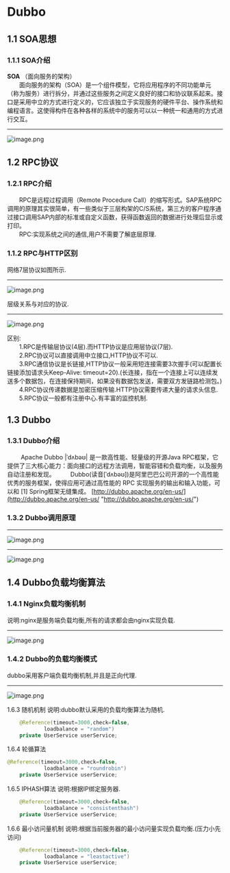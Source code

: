 # Dubbo
## 1.1 SOA思想
### 1.1.1 SOA介绍
**SOA** （面向服务的架构）<br/>
  面向服务的架构（SOA）是一个组件模型，它将应用程序的不同功能单元（称为服务）进行拆分，并通过这些服务之间定义良好的接口和协议联系起来。接口是采用中立的方式进行定义的，它应该独立于实现服务的硬件平台、操作系统和编程语言。这使得构件在各种各样的系统中的服务可以以一种统一和通用的方式进行交互。

---
![image.png](http://www.zhangpeng.fun/upload/2019/12/image-ae856a7313ea47bd8f74c64d9fa6222a.png)

## 1.2 RPC协议
### 1.2.1 RPC介绍
  RPC是远程过程调用（Remote Procedure Call）的缩写形式。SAP系统RPC调用的原理其实很简单，有一些类似于三层构架的C/S系统，第三方的客户程序通过接口调用SAP内部的标准或自定义函数，获得函数返回的数据进行处理后显示或打印。<br/>
  RPC:实现系统之间的通信,用户不需要了解底层原理.
### 1.1.2 RPC与HTTP区别
网络7层协议如图所示.

---
![image.png](http://www.zhangpeng.fun/upload/2019/12/image-f5538a7b128f47afba3045baa6e87bf5.png)

层级关系与对应的协议.

---
![image.png](http://www.zhangpeng.fun/upload/2019/12/image-c655388dc2494930aa4790fbba69eee7.png)

区别:<br/>
  1.RPC是传输层协议(4层).而HTTP协议是应用层协议(7层).<br/>
  2.RPC协议可以直接调用中立接口,HTTP协议不可以.<br/>
  3.RPC通信协议是长链接,HTTP协议一般采用短连接需要3次握手(可以配置长链接添加请求头Keep-Alive: timeout=20).(长连接，指在一个连接上可以连续发送多个数据包，在连接保持期间，如果没有数据包发送，需要双方发链路检测包。)<br/>
  4.RPC协议传递数据是加密压缩传输.HTTP协议需要传递大量的请求头信息.<br/>
  5.RPC协议一般都有注册中心.有丰富的监控机制.<br/>

## 1.3 Dubbo
### 1.3.1 Dubbo介绍
   Apache Dubbo |ˈdʌbəʊ| 是一款高性能、轻量级的开源Java RPC框架，它提供了三大核心能力：面向接口的远程方法调用，智能容错和负载均衡，以及服务自动注册和发现。
   Dubbo(读音[ˈdʌbəʊ])是阿里巴巴公司开源的一个高性能优秀的服务框架，使得应用可通过高性能的 RPC 实现服务的输出和输入功能，可以和 [1]  Spring框架无缝集成。
[http://dubbo.apache.org/en-us/](http://dubbo.apache.org/en-us/ "http://dubbo.apache.org/en-us/")
### 1.3.2 Dubbo调用原理

---
![image.png](http://www.zhangpeng.fun/upload/2019/12/image-6c7a6b6179be4349b18d174583961183.png)

---
![image.png](http://www.zhangpeng.fun/upload/2019/12/image-88b29022ac3148cf8390805f527708e0.png)

## 1.4 Dubbo负载均衡算法
### 1.4.1 Nginx负载均衡机制
说明:nginx是服务端负载均衡,所有的请求都会由nginx实现负载.

---
![image.png](http://www.zhangpeng.fun/upload/2019/12/image-925dac6ef8b3409db365d2480b0cb6a6.png)

### 1.4.2 Dubbo的负载均衡模式
dubbo采用客户端负载均衡机制,并且是正向代理.

---
![image.png](http://www.zhangpeng.fun/upload/2019/12/image-0573b98f88c2453f8ece46a0e497d2f0.png)

1.6.3	随机机制
说明:dubbo默认采用的负载均衡算法为随机.
```java
	@Reference(timeout=3000,check=false,
			loadbalance = "random")
	private UserService userService;
```

1.6.4	轮循算法
```java
@Reference(timeout=3000,check=false,
			loadbalance = "roundrobin")
	private UserService userService;
```
1.6.5	IPHASH算法
说明:根据IP绑定服务器.
```java
	@Reference(timeout=3000,check=false,
			loadbalance = "consistenthash")
	private UserService userService;
```
1.6.6	最小访问量机制
说明:根据当前服务器的最小访问量实现负载均衡.(压力小先访问)
```java
	@Reference(timeout=3000,check=false,
			loadbalance = "leastactive")
	private UserService userService;
```